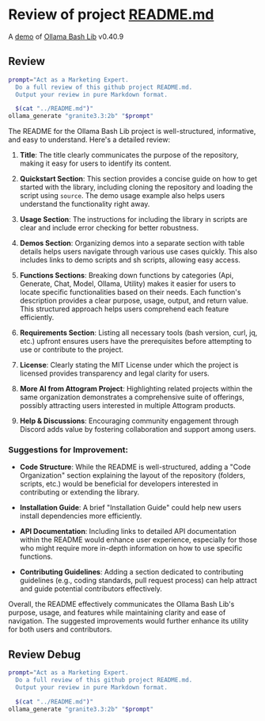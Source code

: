 # Review of project [README.md](../README.md)

A [demo](../README.md#demos) of [Ollama Bash Lib](https://github.com/attogram/ollama-bash-lib) v0.40.9

## Review

```bash
prompt="Act as a Marketing Expert.
  Do a full review of this github project README.md.
  Output your review in pure Markdown format.

  $(cat "../README.md")"
ollama_generate "granite3.3:2b" "$prompt"
```
The README for the Ollama Bash Lib project is well-structured, informative, and easy to understand. Here's a detailed review:

1. **Title**: The title clearly communicates the purpose of the repository, making it easy for users to identify its content.

2. **Quickstart Section**: This section provides a concise guide on how to get started with the library, including cloning the repository and loading the script using `source`. The demo usage example also helps users understand the functionality right away.

3. **Usage Section**: The instructions for including the library in scripts are clear and include error checking for better robustness.

4. **Demos Section**: Organizing demos into a separate section with table details helps users navigate through various use cases quickly. This also includes links to demo scripts and sh scripts, allowing easy access.

5. **Functions Sections**: Breaking down functions by categories (Api, Generate, Chat, Model, Ollama, Utility) makes it easier for users to locate specific functionalities based on their needs. Each function's description provides a clear purpose, usage, output, and return value. This structured approach helps users comprehend each feature efficiently.

6. **Requirements Section**: Listing all necessary tools (bash version, curl, jq, etc.) upfront ensures users have the prerequisites before attempting to use or contribute to the project.

7. **License**: Clearly stating the MIT License under which the project is licensed provides transparency and legal clarity for users.

8. **More AI from Attogram Project**: Highlighting related projects within the same organization demonstrates a comprehensive suite of offerings, possibly attracting users interested in multiple Attogram products.

9. **Help & Discussions**: Encouraging community engagement through Discord adds value by fostering collaboration and support among users.

### Suggestions for Improvement:

- **Code Structure**: While the README is well-structured, adding a "Code Organization" section explaining the layout of the repository (folders, scripts, etc.) would be beneficial for developers interested in contributing or extending the library.
  
- **Installation Guide**: A brief "Installation Guide" could help new users install dependencies more efficiently.

- **API Documentation**: Including links to detailed API documentation within the README would enhance user experience, especially for those who might require more in-depth information on how to use specific functions.

- **Contributing Guidelines**: Adding a section dedicated to contributing guidelines (e.g., coding standards, pull request process) can help attract and guide potential contributors effectively.

Overall, the README effectively communicates the Ollama Bash Lib's purpose, usage, and features while maintaining clarity and ease of navigation. The suggested improvements would further enhance its utility for both users and contributors.

## Review Debug

```bash
prompt="Act as a Marketing Expert.
  Do a full review of this github project README.md.
  Output your review in pure Markdown format.

  $(cat "../README.md")"
ollama_generate "granite3.3:2b" "$prompt"
```

